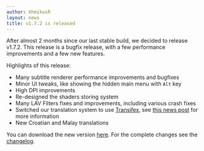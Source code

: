```yaml
---
author: XhmikosR
layout: news
title: v1.7.2 is released
---
```


After almost 2 months since our last stable build, we decided to release v1.7.2.
This release is a bugfix release, with a few performance improvements and a few new features.

Highlights of this release:

- Many subtitle renderer performance improvements and bugfixes
- Minor UI tweaks, like showing the hidden main menu with `Alt` key
- High DPI improvements
- Re-designed the shaders storing system
- Many LAV Filters fixes and improvements, including various crash fixes
- Switched our translation system to use [Transifex](https://www.transifex.com),
  see [this news post](/2014/01/21/translations-moved-to-Transifex/) for more information
- New Croatian and Malay translations

You can download the new version [here](/downloads/).
For the complete changes see the [changelog](/changelog/).
